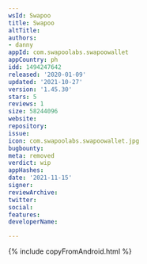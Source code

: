 ```yaml
---
wsId: Swapoo
title: Swapoo
altTitle: 
authors:
- danny
appId: com.swapoolabs.swapoowallet
appCountry: ph
idd: 1494247642
released: '2020-01-09'
updated: '2021-10-27'
version: '1.45.30'
stars: 5
reviews: 1
size: 58244096
website: 
repository: 
issue: 
icon: com.swapoolabs.swapoowallet.jpg
bugbounty: 
meta: removed
verdict: wip
appHashes: 
date: '2021-11-15'
signer: 
reviewArchive: 
twitter: 
social: 
features: 
developerName: 

---
```


{% include copyFromAndroid.html %}
